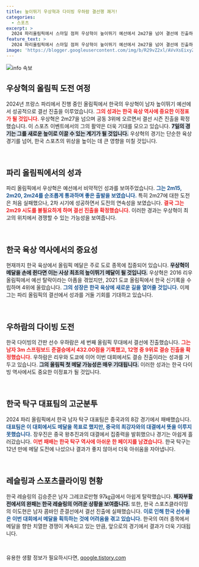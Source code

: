 ```yaml
---
title: 높이뛰기 우상혁과 다이빙 우하람 결선행 쾌거!
categories:
  - 스포츠
excerpt: >
  2024 파리올림픽에서 스마일 점퍼 우상혁이 높이뛰기 예선에서 2m27을 넘어 결선에 진출하며 사상 첫 올림픽 메달을 향한 발걸음을 내딛었다. 메달의 꿈이 실제로 이루어질 수 있을지, 그의 도전이 주목된다!
feature_text: >
  2024 파리올림픽에서 스마일 점퍼 우상혁이 높이뛰기 예선에서 2m27을 넘어 결선에 진출하며 사상 첫 올림픽 메달을 향한 발걸음을 내딛었다. 메달의 꿈이 실제로 이루어질 수 있을지, 그의 도전이 주목된다!
image: 'https://blogger.googleusercontent.com/img/b/R29vZ2xl/AVvXsEixyZcFfHzMRdzZMjFBmAUKJYCLCGyLL1o632UiGVXcaFdKo_bkvkuCioo0uUKlGfBVcT3P84aROyZIXSBEx3Aw5nCQ3pTgDom1WDC4m8eifvWiAmWEEVb4x6G_l8C0QH225ldMjyaFvpxGEBGNO37VmDTDMHGhJPq73UglMfDca1-0aw/s1600/blogspot.png'
---
```


<p><img src="https://blogger.googleusercontent.com/img/b/R29vZ2xl/AVvXsEixyZcFfHzMRdzZMjFBmAUKJYCLCGyLL1o632UiGVXcaFdKo_bkvkuCioo0uUKlGfBVcT3P84aROyZIXSBEx3Aw5nCQ3pTgDom1WDC4m8eifvWiAmWEEVb4x6G_l8C0QH225ldMjyaFvpxGEBGNO37VmDTDMHGhJPq73UglMfDca1-0aw/s1600/blogspot.png" alt="info 속보" /></p>

<h2 data-ke-size="size26">우상혁의 올림픽 도전 여정</h2>

<p data-ke-size="size16">2024년 프랑스 파리에서 진행 중인 올림픽에서 한국의 우상혁이 남자 높이뛰기 예선에서 성공적으로 결선 진출을 이루었습니다. <b><span style="color: #ee2323;">그의 성과는 한국 육상 역사에 중요한 이정표가 될 것입니다.</span></b> 우상혁은 2m27을 넘으며 공동 3위에 오르면서 결선 시즌 진출을 확정했습니다. 이 스포츠 이벤트에서의 그의 활약은 더욱 기대를 모으고 있습니다. <b><span style="background-color: #21538527;">7일의 경기는 그를 새로운 높이로 이끌 수 있는 계기가 될 것입니다.</span></b> 우상혁의 경기는 단순한 육상 경기를 넘어, 한국 스포츠의 위상을 높이는 데 큰 영향을 미칠 것입니다.</p>

<p data-ke-size="size16">&nbsp;</p>

<h2 data-ke-size="size26">파리 올림픽에서의 성과</h2>

<p data-ke-size="size16">파리 올림픽에서 우상혁은 예선에서 비약적인 성과를 보여주었습니다. <b><span style="color: #1a5490;">그는 2m15, 2m20, 2m24를 순조롭게 통과하며 좋은 출발을 보였습니다.</span></b> 특히 2m27에 대한 도전은 처음 실패했으나, 2차 시기에 성공하면서 도전의 연속성을 보였습니다. <b><span style="color: #ee2323;">결국 그는 2m29 시도를 불필요하게 하며 결선 진출을 확정했습니다.</span></b> 이러한 경과는 우상혁이 최고의 위치에서 경쟁할 수 있는 가능성을 보여줍니다.</p>

<p data-ke-size="size16">&nbsp;</p>

<h2 data-ke-size="size26">한국 육상 역사에서의 중요성</h2>

<p data-ke-size="size16">현재까지 한국 육상에서 올림픽 메달은 주로 도로 종목에 집중되어 있습니다. <b><span style="background-color: #21538527;">우상혁이 메달을 손에 쥔다면 이는 사상 최초의 높이뛰기 메달이 될 것입니다.</span></b> 우상혁은 2016 리우 올림픽에서 예선 탈락이라는 아픔을 겪었지만, 2021 도쿄 올림픽에서 한국 신기록을 수립하며 4위에 올랐습니다. <b><span style="color: #1a5490;">그의 성장은 한국 육상에 새로운 길을 열어줄 것입니다.</span></b> 이제 그는 파리 올림픽의 결선에서 성과를 거둘 기회를 기대하고 있습니다.</p>

<p data-ke-size="size16">&nbsp;</p>

<h2 data-ke-size="size26">우하람의 다이빙 도전</h2>

<p data-ke-size="size16">한국 다이빙의 간판 선수 우하람은 세 번째 올림픽 무대에서 결선에 진출했습니다. <b><span style="color: #ee2323;">그는 남자 3m 스프링보드 준결승에서 432.00점을 기록했고, 12명 중 9위로 결승 진출을 확정했습니다.</span></b> 우하람은 리우와 도쿄에 이어 이번 대회에서도 결승 진출이라는 성과를 거두고 있습니다. <b><span style="background-color: #21538527;">그의 올림픽 첫 메달 가능성은 매우 기대됩니다.</span></b> 이러한 성과는 한국 다이빙 역사에서도 중요한 이정표가 될 것입니다.</p>

<p data-ke-size="size16">&nbsp;</p>

<h2 data-ke-size="size26">한국 탁구 대표팀의 고군분투</h2>

<p data-ke-size="size16">2024 파리 올림픽에서 한국 남자 탁구 대표팀은 중국과의 8강 경기에서 패배했습니다. <b><span style="color: #1a5490;">대표팀은 이 대회에서도 메달을 목표로 했지만, 중국의 최강자와의 대결에서 뜻을 이루지 못했습니다.</span></b> 장우진은 중국 왕추진과의 대결에서 집중력을 발휘했으나 경기는 아쉽게 흘러갔습니다. <b><span style="color: #ee2323;">이번 패배는 한국 탁구 역사에 아쉬운 한 페이지를 남겼습니다.</span></b> 한국 탁구는 12년 만에 메달 도전에 나섰으나 결과가 좋지 않아서 더욱 아쉬움을 자아냅니다.</p>

<p data-ke-size="size16">&nbsp;</p>

<h2 data-ke-size="size26">레슬링과 스포츠클라이밍 현황</h2>

<p data-ke-size="size16">한국 레슬링의 김승준은 남자 그레코로만형 97㎏급에서 아쉽게 탈락했습니다. <b><span style="background-color: #21538527;">패자부활전에서의 완패는 한국 레슬링의 어려운 상황을 보여줍니다.</span></b> 또한, 한국 스포츠클라이밍의 이도현은 남자 콤바인 준결선에서 결선 진출에 실패했습니다. <b><span style="color: #1a5490;">이로 인해 한국 선수들은 이번 대회에서 메달을 획득하는 것에 어려움을 겪고 있습니다.</span></b> 한국의 여러 종목에서 메달을 향한 치열한 경쟁이 계속되고 있는 만큼, 앞으로의 경기에서 결과가 더욱 기대됩니다.</p>

<p data-ke-size="size16">&nbsp;</p>
유용한 생활 정보가 필요하시다면, <a href="https://qoogle.tistory.com" rel="dofollow">qoogle.tistory.com</a>


